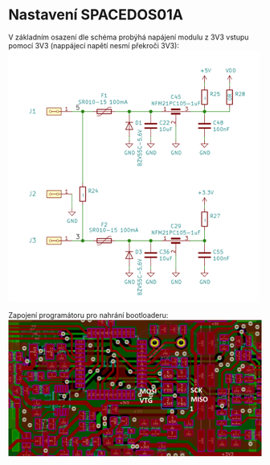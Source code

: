 # Nastavení SPACEDOS01A

V základním osazení dle schéma probýhá napájení modulu z 3V3 vstupu pomocí 3V3 (nappájecí napětí nesmí překroči 3V3):
![Schéma napájecí části](/doc/img/power_sch.png)

Zapojení programátoru pro nahrání bootloaderu:
![Zapojení konektoru pro nahrání bootloaderu](/doc/img/programing_connector.png)

